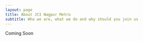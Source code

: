 ```yaml
---
layout: page
title: About JCI Nagpur Metro
subtitle: Who we are, what we do and why should you join us
---
```


Coming Soon